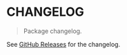 # CHANGELOG

> Package changelog.

See [GitHub Releases](https://github.com/stdlib-js/assert-is-primitive-array/releases) for the changelog.